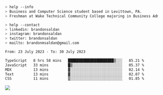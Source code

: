 ````bash
> help --info
> Business and Computer Science student based in Levittown, PA.
> Freshman at Wake Technical Community College majoring in Business Administration.
````

````bash
> help --contact
> linkedin: brandonsaldan
> instagram: brandonsaldan
> twitter: brandonsaldan
> mailto: brandonmsaldan@gmail.com
````

<!--START_SECTION:waka-->

```txt
From: 23 July 2023 - To: 30 July 2023

TypeScript   8 hrs 58 mins   █████████████████████▒░░░   85.21 %
JavaScript   33 mins         █▒░░░░░░░░░░░░░░░░░░░░░░░   05.37 %
MDX          13 mins         ▓░░░░░░░░░░░░░░░░░░░░░░░░   02.14 %
Text         13 mins         ▓░░░░░░░░░░░░░░░░░░░░░░░░   02.07 %
CSS          11 mins         ▒░░░░░░░░░░░░░░░░░░░░░░░░   01.85 %
```

<!--END_SECTION:waka-->

![](https://komarev.com/ghpvc/?username=brandonsaldan&color=6A8AFF)
